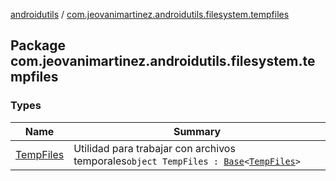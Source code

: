[androidutils](../index.md) / [com.jeovanimartinez.androidutils.filesystem.tempfiles](./index.md)

## Package com.jeovanimartinez.androidutils.filesystem.tempfiles

### Types

| Name | Summary |
|---|---|
| [TempFiles](-temp-files/index.md) | Utilidad para trabajar con archivos temporales`object TempFiles : `[`Base`](../com.jeovanimartinez.androidutils/-base/index.md)`<`[`TempFiles`](-temp-files/index.md)`>` |
